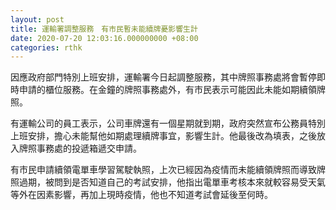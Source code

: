 ```yaml
---
layout: post
title: 運輸署調整服務　有市民暫未能續牌憂影響生計
date: 2020-07-20 12:03:16.000000000 +08:00
categories: rthk
---
```


因應政府部門特別上班安排，運輸署今日起調整服務，其中牌照事務處將會暫停即時申請的櫃位服務。在金鐘的牌照事務處外，有市民表示可能因此未能如期續領牌照。

有運輸公司的員工表示，公司車牌還有一個星期就到期，政府突然宣布公務員特別上班安排，擔心未能幫他如期處理續牌事宜，影響生計。他最後改為填表，之後放入牌照事務處的投遞箱遞交申請。

有市民申請續領電單車學習駕駛執照，上次已經因為疫情而未能續領牌照而導致牌照過期，被問到是否知道自己的考試安排，他指出電單車考核本來就較容易受天氣等外在因素影響，再加上現時疫情，他也不知道考試會延後至何時。
